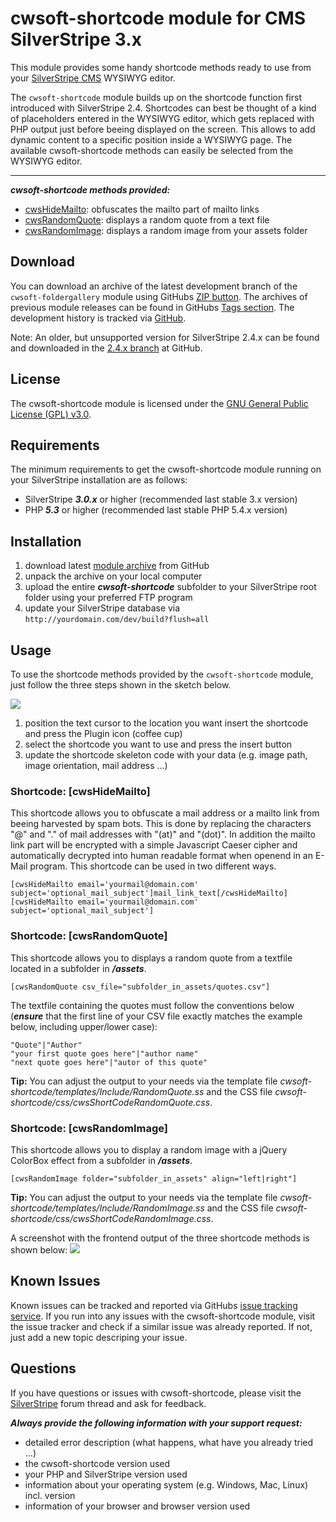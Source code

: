 # cwsoft-shortcode module for CMS SilverStripe 3.x
This module provides some handy shortcode methods ready to use from your [SilverStripe CMS](http://silverstripe.org) WYSIWYG editor.

The `cwsoft-shortcode` module builds up on the shortcode function first introduced with SilverStripe 2.4. Shortcodes can best be thought of a kind of placeholders entered in the WYSIWYG editor, which gets replaced with PHP output just before beeing displayed on the screen. This allows to add dynamic content to a specific position inside a WYSIWYG page. The available cwsoft-shortcode methods can easily be selected from the WYSIWYG editor.

----------------------------------------
***cwsoft-shortcode methods provided:***

- [cwsHideMailto](https://github.com/cwsoft/silverstripe-cwsoft-shortcode#shortcode-cwshidemailto): obfuscates the mailto part of mailto links
- [cwsRandomQuote](https://github.com/cwsoft/silverstripe-cwsoft-shortcode#shortcode-cwsrandomquote): displays a random quote from a text file
- [cwsRandomImage](https://github.com/cwsoft/silverstripe-cwsoft-shortcode#shortcode-cwsrandomimage): displays a random image from your assets folder

## Download
You can download an archive of the latest development branch of the `cwsoft-foldergallery` module using GitHubs [ZIP button](https://github.com/cwsoft/silverstripe-cwsoft-shortcode/archive/master.zip). The archives of previous module releases can be found in GitHubs [Tags section](https://github.com/cwsoft/silverstripe-cwsoft-shortcode/tags). The development history is tracked via [GitHub](https://github.com/cwsoft/silverstripe-cwsoft-shortcode/commits/master).

Note: An older, but unsupported version for SilverStripe 2.4.x can be found and downloaded in the [2.4.x branch](https://github.com/cwsoft/silverstripe-cwsoft-shortcode/tree/2.4.x) at GitHub.

## License
The cwsoft-shortcode module is licensed under the [GNU General Public License (GPL) v3.0](http://www.gnu.org/licenses/gpl-3.0.html).

## Requirements
The minimum requirements to get the cwsoft-shortcode module running on your SilverStripe installation are as follows:

- SilverStripe ***3.0.x*** or higher (recommended last stable 3.x version)
- PHP ***5.3*** or higher (recommended last stable PHP 5.4.x version)

## Installation
1. download latest [module archive](https://github.com/cwsoft/silverstripe-cwsoft-shortcode/archive/master.zip) from GitHub
2. unpack the archive on your local computer
3. upload the entire ***cwsoft-shortcode*** subfolder to your SilverStripe root folder using your preferred FTP program
4. update your SilverStripe database via `http://yourdomain.com/dev/build?flush=all`

## Usage
To use the shortcode methods provided by the `cwsoft-shortcode` module, just follow the three steps shown in the sketch below.

![](docs/cwsoft-shortcode-backend.png) 

1. position the text cursor to the location you want insert the shortcode and press the Plugin icon (coffee cup)
2. select the shortcode you want to use and press the insert button
3. update the shortcode skeleton code with your data (e.g. image path, image orientation, mail address ...)

### Shortcode: [cwsHideMailto]
This shortcode allows you to obfuscate a mail address or a mailto link from beeing harvested by spam bots. This is done by replacing the characters "@" and "." of mail addresses with "(at)" and "(dot)". In addition the mailto link part will be encrypted with a simple Javascript Caeser cipher and automatically decrypted into human readable format when openend in an E-Mail program. This shortcode can be used in two different ways.

	[cwsHideMailto email='yourmail@domain.com' subject='optional_mail_subject']mail_link_text[/cwsHideMailto]
	[cwsHideMailto email='yourmail@domain.com' subject='optional_mail_subject']

### Shortcode: [cwsRandomQuote]
This shortcode allows you to displays a random quote from a textfile located in a subfolder in ***/assets***.

	[cwsRandomQuote csv_file="subfolder_in_assets/quotes.csv"]

The textfile containing the quotes must follow the conventions below (***ensure*** that the first line of your CSV file exactly matches the example below, including upper/lower case):

	"Quote"|"Author"
	"your first quote goes here"|"author name"
	"next quote goes here"|"autor of this quote"
	
**Tip:** You can adjust the output to your needs via the template file *cwsoft-shortcode/templates/Include/RandomQuote.ss* and the CSS file *cwsoft-shortcode/css/cwsShortCodeRandomQuote.css*.

### Shortcode: [cwsRandomImage]
This shortcode allows you to display a random image with a jQuery ColorBox effect from a subfolder in ***/assets***.

	[cwsRandomImage folder="subfolder_in_assets" align="left|right"]

**Tip:** You can adjust the output to your needs via the template file *cwsoft-shortcode/templates/Include/RandomImage.ss* and the CSS file *cwsoft-shortcode/css/cwsShortCodeRandomImage.css*.

A screenshot with the frontend output of the three shortcode methods is shown below:
![](docs/cwsoft-shortcode-frontend.png) 

## Known Issues
Known issues can be tracked and reported via GitHubs [issue tracking service](https://github.com/cwsoft/silverstripe-cwsoft-shortcode/issues). If you run into any issues with the cwsoft-shortcode module, visit the issue tracker and check if a similar issue was already reported. If not, just add a new topic descriping your issue.

## Questions
If you have questions or issues with cwsoft-shortcode, please visit the [SilverStripe](http://www.silverstripe.org/all-other-modules/show/20737) forum thread and ask for feedback.

***Always provide the following information with your support request:***

 - detailed error description (what happens, what have you already tried ...)
 - the cwsoft-shortcode version used
 - your PHP and SilverStripe version used
 - information about your operating system (e.g. Windows, Mac, Linux) incl. version
 - information of your browser and browser version used
